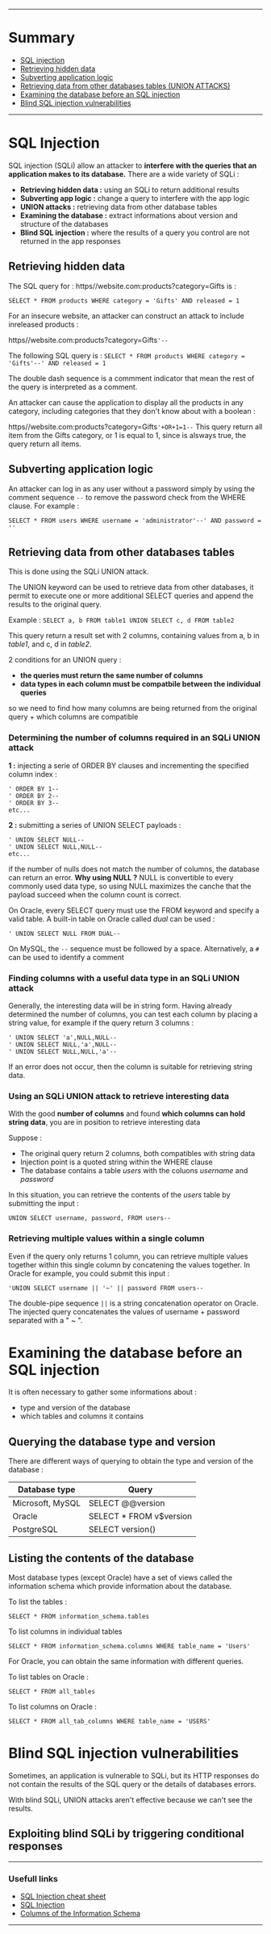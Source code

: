 - - -

# Summary

- [SQL injection](https://github.com/Sleleu/Web-Security-Academy/tree/main/SQL%20Injection#sql-injection)
- [Retrieving hidden data](https://github.com/Sleleu/Web-Security-Academy/tree/main/SQL%20Injection#retrieving-hidden-data)
- [Subverting application logic](https://github.com/Sleleu/Web-Security-Academy/tree/main/SQL%20Injection#subverting-application-logic)
- [Retrieving data from other databases tables (UNION ATTACKS)](https://github.com/Sleleu/Web-Security-Academy/tree/main/SQL%20Injection#retrieving-data-from-other-databases-tables)
- [Examining the database before an SQL injection](https://github.com/Sleleu/Web-Security-Academy/tree/main/SQL%20Injection#examining-the-database-before-an-sql-injection)
- [Blind SQL injection vulnerabilities](https://github.com/Sleleu/Web-Security-Academy/tree/main/SQL%20Injection#blind-sql-injection-vulnerabilities)

- - -

# SQL Injection

SQL injection (SQLi) allow an attacker to **interfere with the queries that an application makes to its database.**
There are a wide variety of SQLi :

- **Retrieving hidden data :** using an SQLi to return additional results
- **Subverting app logic :** change a query to interfere with the app logic
- **UNION attacks :** retrieving data from other database tables
- **Examining the database :** extract informations about version and structure of the databases
- **Blind SQL injection :** where the results of a query you control are not returned in the app responses

## Retrieving hidden data

The SQL query for : https//website.com:products?category=Gifts 
is : 

`SELECT * FROM products WHERE category = 'Gifts' AND released = 1`


For an insecure website, an attacker can construct an attack to include inreleased products :

https//website.com:products?category=Gifts`'--`

The following SQL query is : `SELECT * FROM products WHERE category = 'Gifts'--' AND released = 1`

The double dash sequence is a commment indicator that mean the rest of the query is interpreted as a comment.

An attacker can cause the application to display all the products in any category, including categories that they don't know about with a boolean :

https//website.com:products?category=Gifts`'+OR+1=1--`
This query return all item from the Gifts category, or 1 is equal to 1, since is alsways true, the query return all items.

## Subverting application logic

An attacker can log in as any user without a password simply by using the comment sequence `--` to remove the password check from the WHERE clause. For example :

`SELECT * FROM users WHERE username = 'administrator'--' AND password = ''`

## Retrieving data from other databases tables

This is done using the SQLi UNION attack.

The UNION keyword can be used to retrieve data from other databases, it permit to execute one or more additional SELECT queries and append the results to the original query.

Example : `SELECT a, b FROM table1 UNION SELECT c, d FROM table2`

This query return a result set with 2 columns, containing values from a, b in _table1_, and c, d in _table2_.

2 conditions for an UNION query :
- **the queries must return the same number of columns**
- **data types in each column must be compatbile between the individual queries**

so we need to find how many columns are being returned from the original query + which columns are compatible

### Determining the number of columns required in an SQLi UNION attack

**1 :** injecting a serie of ORDER BY clauses and incrementing the specified column index :

```
' ORDER BY 1--
' ORDER BY 2--
' ORDER BY 3--
etc...
```

**2 :** submitting a series of UNION SELECT payloads :

```
' UNION SELECT NULL--
' UNION SELECT NULL,NULL--
etc...
```

if the number of nulls does not match the number of columns, the database can return an error.
**Why using NULL ?** NULL is convertible to every commonly used data type, so using NULL maximizes the canche that the payload succeed when the column count is correct.

On Oracle, every SELECT query must use the FROM keyword and specify a valid table. A built-in table on Oracle called _dual_ can be used :

```
' UNION SELECT NULL FROM DUAL--
```

On MySQL, the `--` sequence must be followed by a space. Alternatively, a `#` can be used to identify a comment

### Finding columns with a useful data type in an SQLi UNION attack

Generally, the interesting data will be in string form.
Having already determined the number of columns, you can test each column by placing a string value, for example if the query return 3 columns :

```
' UNION SELECT 'a',NULL,NULL--
' UNION SELECT NULL,'a',NULL--
' UNION SELECT NULL,NULL,'a'--
```

If an error does not occur, then the column is suitable for retrieving string data.

### Using an SQLi UNION attack to retrieve interesting data

With the good **number of columns** and found **which columns can hold string data**, you are in position to retrieve interesting data

Suppose :
- The original query return 2 columns, both compatibles with string data
- Injection point is a quoted string within the WHERE clause
- The database contains a table _users_ with the coluons _username_ and _password_

In this situation, you can retrieve the contents of the _users_ table by submitting the input :

`UNION SELECT username, password, FROM users--`

### Retrieving multiple values within a single column

Even if the query only returns 1 column, you can retrieve multiple values together within this single column by concatening the
values together.
In Oracle for example, you could submit this input :

```
'UNION SELECT username || '~' || password FROM users--
```

The double-pipe sequence `||` is a string concatenation operator on Oracle. The injected query concatenates the values of
username + password separated with a " ~ ".


# Examining the database before an SQL injection

It is often necessary to gather some informations about :
- type and version of the database
- which tables and columns it contains

## Querying the database type and version

There are different ways of querying to obtain the type and version of the database :

| Database type    |          Query          |
|------------------|-------------------------|
| Microsoft, MySQL | SELECT @@version        |
|      Oracle      | SELECT * FROM v$version |
|    PostgreSQL    | SELECT version()        |

## Listing the contents of the database

Most database types (except Oracle) have a set of views called the information schema which
provide information about the database.

To list the tables :

```
SELECT * FROM information_schema.tables
```

To list columns in individual tables

```
SELECT * FROM information_schema.columns WHERE table_name = 'Users'
```

For Oracle, you can obtain the same information with different queries.

To list tables on Oracle :

```
SELECT * FROM all_tables
```

To list columns on Oracle :

```
SELECT * FROM all_tab_columns WHERE table_name = 'USERS'
```

# Blind SQL injection vulnerabilities

Sometimes, an application is vulnerable to SQLi, but its HTTP responses do not contain the results of the SQL query or the details of databases errors.

With blind SQLi, UNION attacks aren't effective because we can't see the results.

## Exploiting blind SQLi by triggering conditional responses


- - -

### Usefull links

- [SQL Injection cheat sheet](https://portswigger.net/web-security/sql-injection/cheat-sheet)
- [SQL Injection](https://portswigger.net/web-security/sql-injection)
- [Columns of the Information Schema](https://www.postgresql.org/docs/12/infoschema-columns.html)

- - -
